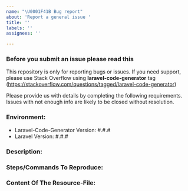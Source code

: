 ```yaml
---
name: "\U0001F41B Bug report"
about: 'Report a general issue '
title: ''
labels: ''
assignees: ''

---
```


### Before you submit an issue please read this
This repository is only for reporting bugs or issues. If you need support, please use Stack Overflow using **laravel-code-generator** tag (https://stackoverflow.com/questions/tagged/laravel-code-generator)

Please provide us with details by completing the following requirements. Issues with not enough info are likely to be closed without resolution.


### Environment:
- Laravel-Code-Generator Version: #.#.#
- Laravel Version: #.#.#

### Description:


### Steps/Commands To Reproduce:


### Content Of The Resource-File:
